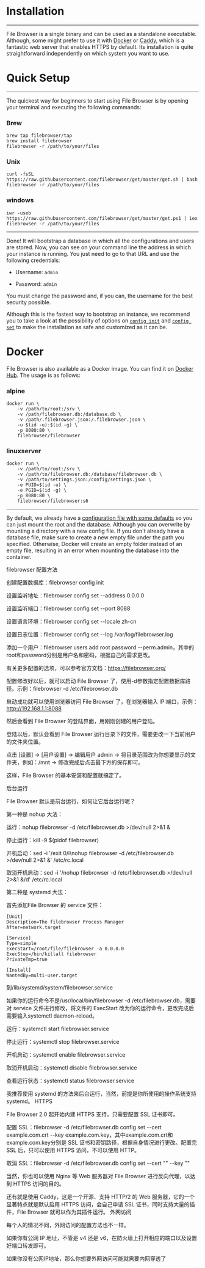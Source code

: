 # Installation
--------------------------------------------
File Browser is a single binary and can be used as a standalone executable. Although, some might prefer to use it with [Docker](https://www.docker.com/) or [Caddy](https://caddyserver.com/), which is a fantastic web server that enables HTTPS by default. Its installation is quite straightforward independently on which system you want to use.


# Quick Setup


--------------------------------------------

The quickest way for beginners to start using File Browser is by opening your terminal and executing the following commands:

### Brew

```
brew tap filebrowser/tap
brew install filebrowser
filebrowser -r /path/to/your/files
```

### Unix
```
curl -fsSL https://raw.githubusercontent.com/filebrowser/get/master/get.sh | bash
filebrowser -r /path/to/your/files
```

### windows
```
iwr -useb https://raw.githubusercontent.com/filebrowser/get/master/get.ps1 | iex
filebrowser -r /path/to/your/files
```
------------------------------------------

Done! It will bootstrap a database in which all the configurations and users are stored. Now, you can see on your command line the address in which your instance is running. You just need to go to that URL and use the following credentials:

*   Username: `admin`
    
*   Password: `admin`
    

You must change the password and, if you can, the username for the best security possible.

Although this is the fastest way to bootstrap an instance, we recommend you to take a look at the possibility of options on [`config init`](https://filebrowser.org/cli/filebrowser-config-init) and [`config set`](https://filebrowser.org/cli/filebrowser-config-set) to make the installation as safe and customized as it can be.

[](about:blank#docker)
----------------------------------

# Docker

File Browser is also available as a Docker image. You can find it on [Docker Hub](https://hub.docker.com/r/filebrowser/filebrowser). The usage is as follows:

### alpine

```
docker run \
    -v /path/to/root:/srv \
    -v /path/filebrowser.db:/database.db \
    -v /path/.filebrowser.json:/.filebrowser.json \
    -u $(id -u):$(id -g) \
    -p 8080:80 \
    filebrowser/filebrowser
```

### linuxserver
```
docker run \
    -v /path/to/root:/srv \
    -v /path/to/filebrowser.db:/database/filebrowser.db \
    -v /path/to/settings.json:/config/settings.json \
    -e PUID=$(id -u) \
    -e PGID=$(id -g) \
    -p 8080:80 \
    filebrowser/filebrowser:s6
```
-----------------------------------------------

By default, we already have a [configuration file with some defaults](https://github.com/filebrowser/filebrowser/blob/master/docker/root/defaults/settings.json) so you can just mount the root and the database. Although you can overwrite by mounting a directory with a new config file. If you don't already have a database file, make sure to create a new empty file under the path you specified. Otherwise, Docker will create an empty folder instead of an empty file, resulting in an error when mounting the database into the container.




filebrowser 配置方法

创建配置数据库：filebrowser  config init

设置监听地址：filebrowser  config set --address 0.0.0.0

设置监听端口：filebrowser  config set --port 8088

设置语言环境：filebrowser  config set --locale zh-cn

设置日志位置：filebrowser  config set --log /var/log/filebrowser.log

添加一个用户：filebrowser  users add root password --perm.admin，其中的root和password分别是用户名和密码，根据自己的需求更改。

有关更多配置的选项，可以参考官方文档：https://filebrowser.org/

配置修改好以后，就可以启动 File Browser 了，使用-d参数指定配置数据库路径。示例：filebrowser -d /etc/filebrowser.db

启动成功就可以使用浏览器访问 File Browser 了，在浏览器输入 IP:端口，示例：http://192.168.1.1:8088

然后会看到 File Browser 的登陆界面，用刚刚创建的用户登陆。

登陆以后，默认会看到 File Browser 运行目录下的文件，需要更改一下当前用户的文件夹位置。

点击 [设置] → [用户设置] → 编辑用户 admin → 将目录范围改为你想要显示的文件夹，例如：/mnt → 修改完成后点击最下方的保存即可。

这样，File Browser 的基本安装和配置就搞定了。




后台运行

File Browser 默认是前台运行，如何让它后台运行呢？

第一种是 nohup 大法：

运行：nohup filebrowser -d /etc/filebrowser.db >/dev/null 2>&1 &

停止运行：kill -9 $(pidof filebrowser)

开机启动：sed -i '/exit 0/i\nohup filebrowser -d \/etc\/filebrowser.db >\/dev\/null 2>&1 &' /etc/rc.local

取消开机启动：sed -i '/nohup filebrowser -d \/etc\/filebrowser.db >\/dev\/null 2>&1 &/d' /etc/rc.local

第二种是 systemd 大法：

首先添加File Browser 的 service 文件：

```
[Unit]
Description=The filebrowser Process Manager
After=network.target

[Service]
Type=simple
ExecStart=/root/file/filebrowser -a 0.0.0.0
ExecStop=/bin/killall filebrowser
PrivateTmp=true

[Install]
WantedBy=multi-user.target
```

到/lib/systemd/system/filebrowser.service

如果你的运行命令不是/usr/local/bin/filebrowser -d /etc/filebrowser.db，需要对 service 文件进行修改，将文件的 ExecStart 改为你的运行命令，更改完成后需要输入systemctl daemon-reload。

运行：systemctl start filebrowser.service

停止运行：systemctl stop filebrowser.service

开机启动：systemctl enable filebrowser.service

取消开机启动：systemctl disable filebrowser.service

查看运行状态：systemctl status filebrowser.service

我推荐使用 systemd 的方法来后台运行，当然，前提是你所使用的操作系统支持 systemd。
HTTPS

File Browser 2.0 起开始内建 HTTPS 支持，只需要配置 SSL 证书即可。

配置 SSL：filebrowser -d /etc/filebrowser.db config set --cert example.com.crt --key example.com.key，其中example.com.crt和example.com.key分别是 SSL 证书和密钥路径，根据自身情况进行更改。配置完 SSL 后，只可以使用 HTTPS 访问，不可以使用 HTTP。

取消 SSL：filebrowser -d /etc/filebrowser.db config set --cert "" --key ""

当然，你也可以使用 Nginx 等 Web 服务器对 File Browser 进行反向代理，以达到 HTTPS 访问的目的。

还有就是使用 Caddy，这是一个开源、支持 HTTP/2 的 Web 服务器，它的一个显著特点就是默认启用 HTTPS 访问，会自己申请 SSL 证书，同时支持大量的插件，File Browser 就可以作为其插件运行。
外网访问

每个人的情况不同，外网访问的配置方法也不一样。

如果你有公网 IP 地址，不管是 v4 还是 v6，在防火墙上打开相应的端口以及设置好端口转发即可。

如果你没有公网IP地址，那么你想要外网访问可能就需要内网穿透了
